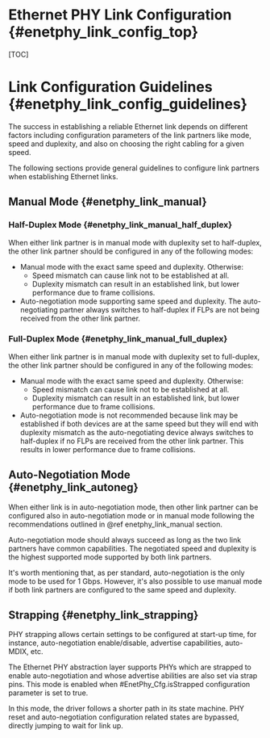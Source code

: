 Ethernet PHY Link Configuration {#enetphy_link_config_top}
=====================

[TOC]

# Link Configuration Guidelines {#enetphy_link_config_guidelines}

The success in establishing a reliable Ethernet link depends on different
factors including configuration parameters of the link partners like mode,
speed and duplexity, and also on choosing the right cabling for a given speed.

The following sections provide general guidelines to configure link partners
when establishing Ethernet links.


## Manual Mode {#enetphy_link_manual}

### Half-Duplex Mode {#enetphy_link_manual_half_duplex}

When either link partner is in manual mode with duplexity set to half-duplex,
the other link partner should be configured in any of the following modes:

- Manual mode with the exact same speed and duplexity.  Otherwise:
   + Speed mismatch can cause link not to be established at all.
   + Duplexity mismatch can result in an established link, but lower performance
     due to frame collisions.
- Auto-negotiation mode supporting same speed and duplexity.  The
  auto-negotiating partner always switches to half-duplex if FLPs are not
  being received from the other link partner.

### Full-Duplex Mode {#enetphy_link_manual_full_duplex}

When either link partner is in manual mode with duplexity set to full-duplex,
the other link partner should be configured in any of the following modes:

- Manual mode with the exact same speed and duplexity.  Otherwise:
   + Speed mismatch can cause link not to be established at all.
   + Duplexity mismatch can result in an established link, but lower performance
     due to frame collisions.
- Auto-negotiation mode is not recommended because link may be established if
  both devices are at the same speed but they will end with duplexity mismatch
  as the auto-negotiating device always switches to half-duplex if no FLPs are
  received from the other link partner.  This results in lower performance due
  to frame collisions.


## Auto-Negotiation Mode {#enetphy_link_autoneg}

When either link is in auto-negotiation mode, then other link partner can be
configured also in auto-negotiation mode or in manual mode following the
recommendations outlined in @ref enetphy_link_manual section.

Auto-negotiation mode should always succeed as long as the two link partners
have common capabilities.  The negotiated speed and duplexity is the highest
supported mode supported by both link partners.

It's worth mentioning that, as per standard, auto-negotiation is the only mode
to be used for 1 Gbps.  However, it's also possible to use manual mode if
both link partners are configured to the same speed and duplexity.


## Strapping {#enetphy_link_strapping}

PHY strapping allows certain settings to be configured at start-up time, for
instance, auto-negotiation enable/disable, advertise capabilities, auto-MDIX,
etc.

The Ethernet PHY abstraction layer supports PHYs which are strapped to enable
auto-negotiation and whose advertise abilities are also set via strap pins.
This mode is enabled when #EnetPhy_Cfg.isStrapped configuration parameter is
set to true.

In this mode, the driver follows a shorter path in its state machine. PHY reset
and auto-negotiation configuration related states are bypassed, directly jumping
to wait for link up.
